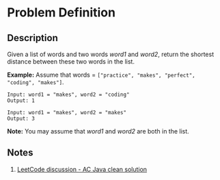 # Problem Definition

## Description

Given a list of words and two words *word1* and *word2*, return the shortest distance between these two words in the list.

**Example:**
Assume that words = `["practice", "makes", "perfect", "coding", "makes"]`.

```text
Input: word1 = "makes", word2 = "coding"
Output: 1
```

```text
Input: word1 = "makes", word2 = "makes"
Output: 3
```

**Note:** You may assume that *word1* and *word2* are both in the list.

## Notes

1. [LeetCode discussion - AC Java clean solution](https://leetcode.com/problems/shortest-word-distance/discuss/66931/AC-Java-clean-solution)